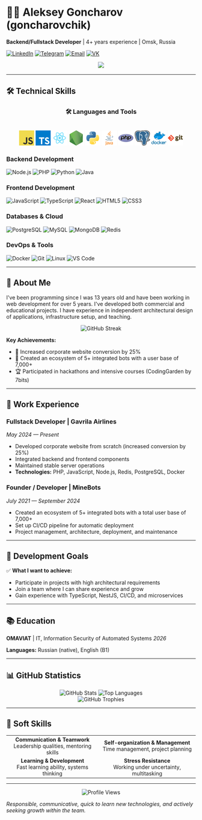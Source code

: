 # 👨‍💻 Aleksey Goncharov (goncharovchik)

**Backend/Fullstack Developer** | 4+ years experience | Omsk, Russia

[![LinkedIn](https://img.shields.io/badge/LinkedIn-0077B5?style=for-the-badge&logo=linkedin&logoColor=white)](https://linkedin.com/in/goncharovchik)
[![Telegram](https://img.shields.io/badge/Telegram-2CA5E0?style=for-the-badge&logo=telegram&logoColor=white)](https://t.me/goncharovchik)
[![Email](https://img.shields.io/badge/Gmail-D14836?style=for-the-badge&logo=gmail&logoColor=white)](mailto:goncharov.contact@gmail.com)
[![VK](https://img.shields.io/badge/VK-4C75A3?style=for-the-badge&logo=vk&logoColor=white)](https://vk.com/goncharovchik)

<div align="center">
  <img src="https://readme-typing-svg.vercel.app/?lines=Hello,+I'm+Aleksey!;Backend+%7C+Fullstack+Developer;Passionate+about+clean+code+and+architecture&center=true&width=500&height=50">
</div>

---

## 🛠️ Technical Skills

<div align="center">
  <h3>🛠️ Languages and Tools</h3>
  <br>
  <img alt="JavaScript" width="40px" src="https://raw.githubusercontent.com/github/explore/80688e429a7d4ef2fca1e82350fe8e3517d3494d/topics/javascript/javascript.png"/>
  <img alt="TypeScript" width="40px" src="https://raw.githubusercontent.com/github/explore/80688e429a7d4ef2fca1e82350fe8e3517d3494d/topics/typescript/typescript.png"/>
  <img alt="React" width="40px" src="https://raw.githubusercontent.com/github/explore/80688e429a7d4ef2fca1e82350fe8e3517d3494d/topics/react/react.png"/>
  <img alt="Node.js" width="40px" src="https://raw.githubusercontent.com/github/explore/80688e429a7d4ef2fca1e82350fe8e3517d3494d/topics/nodejs/nodejs.png"/>
  <img alt="Python" width="40px" src="https://raw.githubusercontent.com/github/explore/80688e429a7d4ef2fca1e82350fe8e3517d3494d/topics/python/python.png"/>
  <img alt="Java" width="40px" src="https://raw.githubusercontent.com/github/explore/80688e429a7d4ef2fca1e82350fe8e3517d3494d/topics/java/java.png"/>
  <img alt="PHP" width="40px" src="https://raw.githubusercontent.com/github/explore/80688e429a7d4ef2fca1e82350fe8e3517d3494d/topics/php/php.png"/>
  <img alt="PostgreSQL" width="40px" src="https://raw.githubusercontent.com/github/explore/80688e429a7d4ef2fca1e82350fe8e3517d3494d/topics/postgresql/postgresql.png"/>
  <img alt="Docker" width="40px" src="https://raw.githubusercontent.com/github/explore/80688e429a7d4ef2fca1e82350fe8e3517d3494d/topics/docker/docker.png"/>
  <img alt="Git" width="40px" src="https://raw.githubusercontent.com/github/explore/80688e429a7d4ef2fca1e82350fe8e3517d3494d/topics/git/git.png"/>
</div>

### **Backend Development**
![Node.js](https://img.shields.io/badge/Node.js-43853D?style=for-the-badge&logo=node.js&logoColor=white)
![PHP](https://img.shields.io/badge/PHP-777BB4?style=for-the-badge&logo=php&logoColor=white)
![Python](https://img.shields.io/badge/Python-3776AB?style=for-the-badge&logo=python&logoColor=white)
![Java](https://img.shields.io/badge/Java-ED8B00?style=for-the-badge&logo=openjdk&logoColor=white)

### **Frontend Development**
![JavaScript](https://img.shields.io/badge/JavaScript-F7DF1E?style=for-the-badge&logo=javascript&logoColor=black)
![TypeScript](https://img.shields.io/badge/TypeScript-007ACC?style=for-the-badge&logo=typescript&logoColor=white)
![React](https://img.shields.io/badge/React-20232A?style=for-the-badge&logo=react&logoColor=61DAFB)
![HTML5](https://img.shields.io/badge/HTML5-E34F26?style=for-the-badge&logo=html5&logoColor=white)
![CSS3](https://img.shields.io/badge/CSS3-1572B6?style=for-the-badge&logo=css3&logoColor=white)

### **Databases & Cloud**
![PostgreSQL](https://img.shields.io/badge/PostgreSQL-316192?style=for-the-badge&logo=postgresql&logoColor=white)
![MySQL](https://img.shields.io/badge/MySQL-4479A1?style=for-the-badge&logo=mysql&logoColor=white)
![MongoDB](https://img.shields.io/badge/MongoDB-4EA94B?style=for-the-badge&logo=mongodb&logoColor=white)
![Redis](https://img.shields.io/badge/Redis-DC382D?style=for-the-badge&logo=redis&logoColor=white)

### **DevOps & Tools**
![Docker](https://img.shields.io/badge/Docker-2496ED?style=for-the-badge&logo=docker&logoColor=white)
![Git](https://img.shields.io/badge/Git-F05032?style=for-the-badge&logo=git&logoColor=white)
![Linux](https://img.shields.io/badge/Linux-FCC624?style=for-the-badge&logo=linux&logoColor=black)
![VS Code](https://img.shields.io/badge/VS_Code-007ACC?style=for-the-badge&logo=visual-studio-code&logoColor=white)

---

## 🚀 About Me

I've been programming since I was 13 years old and have been working in web development for over 5 years. I've developed both commercial and educational projects. I have experience in independent architectural design of applications, infrastructure setup, and teaching.

<div align="center">
  <img src="https://github-readme-streak-stats.herokuapp.com/?user=goncharovchik&theme=radical" alt="GitHub Streak" />
</div>

**Key Achievements:**
- 🎯 Increased corporate website conversion by 25%
- 🤖 Created an ecosystem of 5+ integrated bots with a user base of 7,000+
- 🏆 Participated in hackathons and intensive courses (CodingGarden by 7bits)

---

## 💼 Work Experience

### **Fullstack Developer** | Gavrila Airlines
*May 2024 — Present*

- Developed corporate website from scratch (increased conversion by 25%)
- Integrated backend and frontend components
- Maintained stable server operations
- **Technologies:** PHP, JavaScript, Node.js, Redis, PostgreSQL, Docker

### **Founder / Developer** | MineBots
*July 2021 — September 2024*

- Created an ecosystem of 5+ integrated bots with a total user base of 7,000+
- Set up CI/CD pipeline for automatic deployment
- Project management, architecture, deployment, and maintenance

---

## 🎯 Development Goals

✅ **What I want to achieve:**
- Participate in projects with high architectural requirements
- Join a team where I can share experience and grow
- Gain experience with TypeScript, NestJS, CI/CD, and microservices

---

## 📚 Education

**OMAVIAT** | IT, Information Security of Automated Systems
*2026*

**Languages:** Russian (native), English (B1)

---

## 📊 GitHub Statistics

<div align="center">
  <img src="https://github-readme-stats.vercel.app/api?username=goncharovchik&show_icons=true&theme=radical" alt="GitHub Stats" />
  <img src="https://github-readme-stats.vercel.app/api/top-langs/?username=goncharovchik&layout=compact&theme=radical" alt="Top Languages" />
</div>

<div align="center">
  <img src="https://github-profile-trophy.vercel.app/?username=goncharovchik&theme=radical&no-frame=false&no-bg=true&margin-w=4" alt="GitHub Trophies" />
</div>

---

## 🤝 Soft Skills

<div align="center">
  <table>
    <tr>
      <td align="center">
        <b>Communication & Teamwork</b><br>
        Leadership qualities, mentoring skills
      </td>
      <td align="center">
        <b>Self-organization & Management</b><br>
        Time management, project planning
      </td>
    </tr>
    <tr>
      <td align="center">
        <b>Learning & Development</b><br>
        Fast learning ability, systems thinking
      </td>
      <td align="center">
        <b>Stress Resistance</b><br>
        Working under uncertainty, multitasking
      </td>
    </tr>
  </table>
</div>

---

<div align="center">
  <img src="https://komarev.com/ghpvc/?username=goncharovchik&style=flat-square&color=blue" alt="Profile Views" />
</div>

*Responsible, communicative, quick to learn new technologies, and actively seeking growth within the team.*
